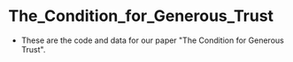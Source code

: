 # The_Condition_for_Generous_Trust
- These are the code and data for our paper "The Condition for Generous Trust".
